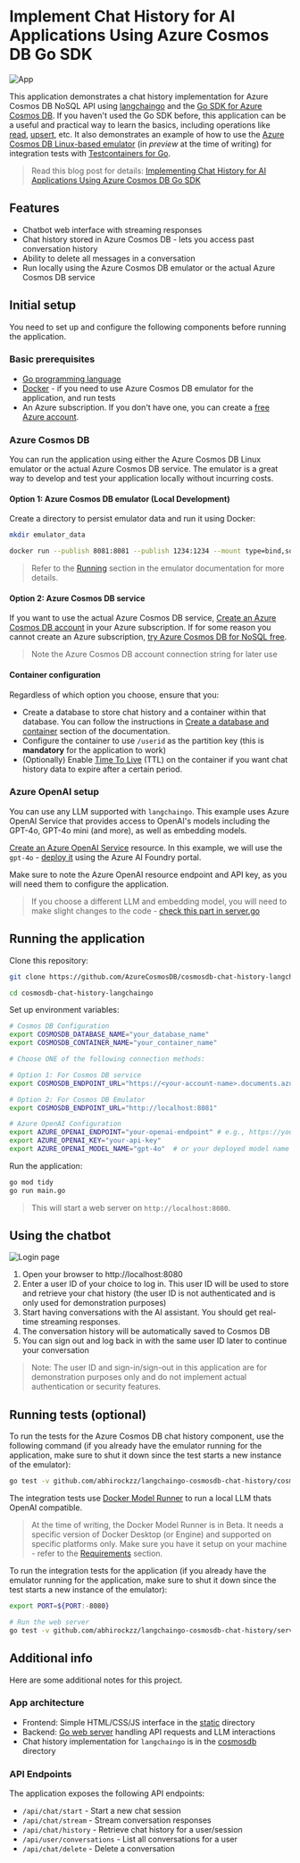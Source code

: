 # Implement Chat History for AI Applications Using Azure Cosmos DB Go SDK

![App](images/app.png)

This application demonstrates a chat history implementation for Azure Cosmos DB NoSQL API using [langchaingo](https://github.com/tmc/langchaingo) and the [Go SDK for Azure Cosmos DB](https://learn.microsoft.com/en-us/azure/cosmos-db/nosql/sdk-go). If you haven't used the Go SDK before, this application can be a useful and practical way to learn the basics, including operations like [read](https://pkg.go.dev/github.com/Azure/azure-sdk-for-go/sdk/data/azcosmos#ContainerClient.ReadItem), [upsert](https://pkg.go.dev/github.com/Azure/azure-sdk-for-go/sdk/data/azcosmos#ContainerClient.UpsertItem), etc. It also demonstrates an example of how to use the [Azure Cosmos DB Linux-based emulator](https://learn.microsoft.com/en-us/azure/cosmos-db/emulator-linux) (in *preview* at the time of writing) for integration tests with [Testcontainers for Go](https://golang.testcontainers.org/).

> Read this blog post for details: [Implementing Chat History for AI Applications Using Azure Cosmos DB Go SDK](https://devblogs.microsoft.com/cosmosdb/implementing-chat-history-for-ai-applications-using-azure-cosmos-db-go-sdk)

## Features

- Chatbot web interface with streaming responses
- Chat history stored in Azure Cosmos DB - lets you access past conversation history
- Ability to delete all messages in a conversation
- Run locally using the Azure Cosmos DB emulator or the actual Azure Cosmos DB service

## Initial setup

You need to set up and configure the following components before running the application.

### Basic prerequisites

- [Go programming language](https://go.dev/doc/install)
- [Docker](https://docs.docker.com/engine/install/) - if you need to use Azure Cosmos DB emulator for the application, and run tests
- An Azure subscription. If you don't have one, you can create a [free Azure account](https://azure.microsoft.com/en-us/free/).

### Azure Cosmos DB

You can run the application using either the Azure Cosmos DB Linux emulator or the actual Azure Cosmos DB service. The emulator is a great way to develop and test your application locally without incurring costs.

#### Option 1: Azure Cosmos DB emulator (Local Development)

Create a directory to persist emulator data and run it using Docker:

```bash
mkdir emulator_data

docker run --publish 8081:8081 --publish 1234:1234 --mount type=bind,source=./emulator_data,target=/data mcr.microsoft.com/cosmosdb/linux/azure-cosmos-emulator:vnext-preview
```

> Refer to the [Running](https://learn.microsoft.com/en-us/azure/cosmos-db/emulator-linux#running) section in the emulator documentation for more details.

#### Option 2: Azure Cosmos DB service

If you want to use the actual Azure Cosmos DB service, [Create an Azure Cosmos DB account](https://learn.microsoft.com/en-us/azure/cosmos-db/nosql/how-to-create-account?tabs=azure-portal#create-an-account) in your Azure subscription. If for some reason you cannot create an Azure subscription, [try Azure Cosmos DB for NoSQL free](https://cosmos.azure.com/try/).

> Note the Azure Cosmos DB account connection string for later use

#### Container configuration

Regardless of which option you choose, ensure that you:

- Create a database to store chat history and a container within that database. You can follow the instructions in [Create a database and container](https://learn.microsoft.com/en-us/azure/cosmos-db/nosql/quickstart-portal#create-a-database-and-container) section of the documentation.
- Configure the container to use `/userid` as the partition key (this is **mandatory** for the application to work)
- (Optionally) Enable [Time To Live](https://learn.microsoft.com/en-us/azure/cosmos-db/nosql/time-to-live) (TTL) on the container if you want chat history data to expire after a certain period.

### Azure OpenAI setup

You can use any LLM supported with `langchaingo`. This example uses Azure OpenAI Service that provides access to OpenAI's models including the GPT-4o, GPT-4o mini (and more), as well as embedding models.

[Create an Azure OpenAI Service](https://learn.microsoft.com/en-us/azure/ai-services/openai/how-to/create-resource?pivots=web-portal#create-a-resource) resource.  In this example, we will use the `gpt-4o` - [deploy it](https://learn.microsoft.com/en-us/azure/ai-services/openai/how-to/create-resource?pivots=web-portal#deploy-a-model) using the Azure AI Foundry portal.

Make sure to note the Azure OpenAI resource endpoint and API key, as you will need them to configure the application.

> If you choose a different LLM and embedding model, you will need to make slight changes to the code - [check this part in server.go](https://github.com/AzureCosmosDB/cosmosdb-chat-history-langchaingo/blob/main/server/server.go#L90)

## Running the application

Clone this repository:

```bash
git clone https://github.com/AzureCosmosDB/cosmosdb-chat-history-langchaingo

cd cosmosdb-chat-history-langchaingo
```

Set up environment variables:

```bash
# Cosmos DB Configuration
export COSMOSDB_DATABASE_NAME="your_database_name"
export COSMOSDB_CONTAINER_NAME="your_container_name"

# Choose ONE of the following connection methods:

# Option 1: For Cosmos DB service
export COSMOSDB_ENDPOINT_URL="https://<your-account-name>.documents.azure.com:443/"

# Option 2: For Cosmos DB Emulator
export COSMOSDB_ENDPOINT_URL="http://localhost:8081"

# Azure OpenAI Configuration
export AZURE_OPENAI_ENDPOINT="your-openai-endpoint" # e.g., https://your-resource-name.openai.azure.com/
export AZURE_OPENAI_KEY="your-api-key"
export AZURE_OPENAI_MODEL_NAME="gpt-4o"  # or your deployed model name
```

Run the application:

```bash
go mod tidy
go run main.go
```

> This will start a web server on `http://localhost:8080`.

## Using the chatbot

![Login page](images/login.png)

1. Open your browser to http://localhost:8080
2. Enter a user ID of your choice to log in. This user ID will be used to store and retrieve your chat history (the user ID is not authenticated and is only used for demonstration purposes)
3. Start having conversations with the AI assistant. You should get real-time streaming responses.
4. The conversation history will be automatically saved to Cosmos DB
5. You can sign out and log back in with the same user ID later to continue your conversation

> Note: The user ID and sign-in/sign-out in this application are for demonstration purposes only and do not implement actual authentication or security features.

## Running tests (optional)

To run the tests for the Azure Cosmos DB chat history component, use the following command (if you already have the emulator running for the application, make sure to shut it down since the test starts a new instance of the emulator):

```bash
go test -v github.com/abhirockzz/langchaingo-cosmosdb-chat-history/cosmosdb
```

The integration tests use [Docker Model Runner](https://docs.docker.com/ai/model-runner/) to run a local LLM thats OpenAI compatible. 

> At the time of writing, the Docker Model Runner is in Beta. It needs a specific version of Docker Desktop (or Engine) and supported on specific platforms only. Make sure you have it setup on your machine - refer to the [Requirements](https://docs.docker.com/ai/model-runner/#requirements) section.


To run the integration tests for the application (if you already have the emulator running for the application, make sure to shut it down since the test starts a new instance of the emulator):

```bash
export PORT=${PORT:-8080}

# Run the web server
go test -v github.com/abhirockzz/langchaingo-cosmosdb-chat-history/server
```

## Additional info

Here are some additional notes for this project.

### App architecture

- Frontend: Simple HTML/CSS/JS interface in the [static](./static) directory
- Backend: [Go web server](./server/) handling API requests and LLM interactions
- Chat history implementation for `langchaingo` is in the [cosmosdb](./cosmosdb/) directory

### API Endpoints

The application exposes the following API endpoints:

- `/api/chat/start` - Start a new chat session
- `/api/chat/stream` - Stream conversation responses
- `/api/chat/history` - Retrieve chat history for a user/session
- `/api/user/conversations` - List all conversations for a user
- `/api/chat/delete` - Delete a conversation
